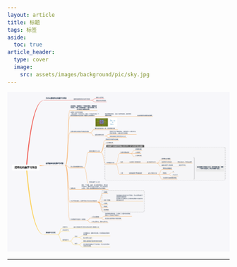 ```yaml
---
layout: article
title: 标题
tags: 标签
aside:
  toc: true
article_header:
  type: cover
  image:
    src: assets/images/background/pic/sky.jpg
---
```

<img src="../../assets/xmind/xmind_outputs/deep_learning/结构化机器学习项目.png"
  alt="结构化机器学习项目" />
<!--more-->

---

